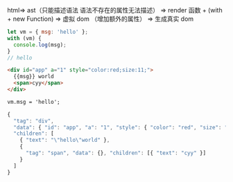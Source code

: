 html=> ast（只能描述语法 语法不存在的属性无法描述） => render 函数 + (with + new Function) => 虚拟 dom （增加额外的属性） => 生成真实 dom

```js
let vm = { msg: 'hello' };
with (vm) {
  console.log(msg);
}
// hello
```

```html
<div id="app" a="1" style="color:red;size:11;">
  {{msg}} world
  <span>cyy</span>
</div>

vm.msg = 'hello';
```

```js
{
  "tag": "div",
  "data": { "id": "app", "a": "1", "style": { "color": "red", "size": "11" } },
  "children": [
    { "text": "\"hello\"world" },
    {
      "tag": "span", "data": {}, "children": [{ "text": "cyy" }]
    }
  ]
}
```
